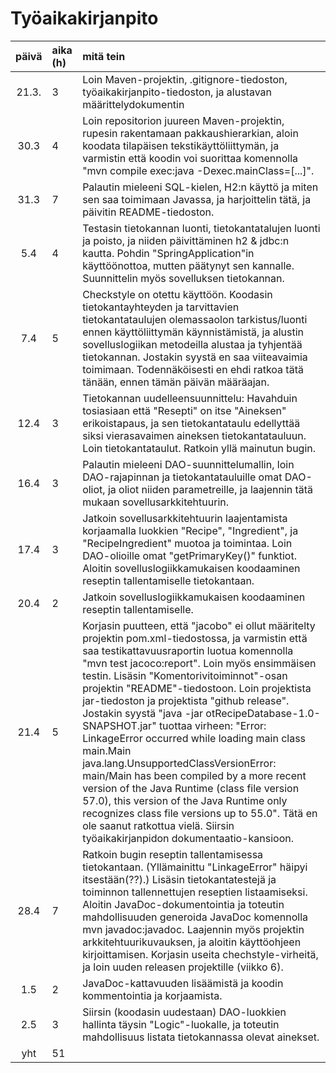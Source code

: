 # Työaikakirjanpito

| päivä | aika (h) | mitä tein  |
| :----:|:---------| :-----|
| 21.3. | 3   | Loin Maven-projektin, .gitignore-tiedoston, työaikakirjanpito-tiedoston, ja alustavan määrittelydokumentin |
| 30.3  | 4   | Loin repositorion juureen Maven-projektin, rupesin rakentamaan pakkaushierarkian, aloin koodata tilapäisen tekstikäyttöliittymän, ja varmistin että koodin voi suorittaa komennolla "mvn compile exec:java -Dexec.mainClass=[...]".
| 31.3  | 7   | Palautin mieleeni SQL-kielen, H2:n käyttö ja miten sen saa toimimaan Javassa, ja harjoittelin tätä, ja päivitin README-tiedoston.
| 5.4   | 4   | Testasin tietokannan luonti, tietokantatalujen luonti ja poisto, ja niiden päivittäminen h2 & jdbc:n kautta. Pohdin "SpringApplication"in käyttöönottoa, mutten päätynyt sen kannalle. Suunnittelin myös sovelluksen tietokannan.
| 7.4   | 5   | Checkstyle on otettu käyttöön. Koodasin tietokantayhteyden ja tarvittavien tietokantataulujen olemassaolon tarkistus/luonti ennen käyttöliittymän käynnistämistä, ja alustin sovelluslogiikan metodeilla alustaa ja tyhjentää tietokannan. Jostakin syystä en saa viiteavaimia toimimaan. Todennäköisesti en ehdi ratkoa tätä tänään, ennen tämän päivän määräajan.
| 12.4  | 3   | Tietokannan uudelleensuunnittelu: Havahduin tosiasiaan että "Resepti" on itse "Aineksen" erikoistapaus, ja sen tietokantataulu edellyttää siksi vierasavaimen aineksen tietokantatauluun. Loin tietokantataulut. Ratkoin yllä mainutun bugin. 
| 16.4  | 3   | Palautin mieleeni DAO-suunnittelumallin, loin DAO-rajapinnan ja tietokantatauluille omat DAO-oliot, ja oliot niiden parametreille, ja laajennin tätä mukaan sovellusarkkitehtuurin.
| 17.4  | 3   | Jatkoin sovellusarkkitehtuurin laajentamista korjaamalla  luokkien "Recipe", "Ingredient", ja "RecipeIngredient" muotoa ja toimintaa. Loin DAO-olioille omat "getPrimaryKey()" funktiot. Aloitin sovelluslogiikkamukaisen koodaaminen reseptin tallentamiselle tietokantaan.
| 20.4  | 2   | Jatkoin sovelluslogiikkamukaisen koodaaminen reseptin tallentamiselle.
| 21.4  | 5   | Korjasin puutteen, että "jacobo" ei ollut määritelty projektin pom.xml-tiedostossa, ja varmistin että saa testikattavuusraportin luotua komennolla "mvn test jacoco:report". Loin myös ensimmäisen testin. Lisäsin "Komentorivitoiminnot"-osan projektin "README"-tiedostoon. Loin projektista jar-tiedoston ja projektista "github release". Jostakin syystä "java -jar otRecipeDatabase-1.0-SNAPSHOT.jar" tuottaa virheen: "Error: LinkageError occurred while loading main class main.Main java.lang.UnsupportedClassVersionError: main/Main has been compiled by a more recent version of the Java Runtime (class file version 57.0), this version of the Java Runtime only recognizes class file versions up to 55.0". Tätä en ole saanut ratkottua vielä. Siirsin työaikakirjanpidon dokumentaatio-kansioon.
| 28.4  | 7   | Ratkoin bugin reseptin tallentamisessa tietokantaan. (Yllämainittu "LinkageError" häipyi itsestään(??).) Lisäsin tietokantatestejä ja toiminnon tallennettujen reseptien listaamiseksi. Aloitin JavaDoc-dokumentointia ja toteutin mahdollisuuden generoida JavaDoc komennolla mvn javadoc:javadoc. Laajennin myös projektin arkkitehtuurikuvauksen, ja aloitin käyttöohjeen kirjoittamisen. Korjasin useita chechstyle-virheitä, ja loin uuden releasen projektille (viikko 6).
| 1.5   | 2   | JavaDoc-kattavuuden lisäämistä ja koodin kommentointia ja korjaamista.
| 2.5   | 3   | Siirsin (koodasin uudestaan) DAO-luokkien hallinta täysin "Logic"-luokalle, ja toteutin mahdollisuus listata tietokannassa olevat ainekset.
| yht   | 51  |

